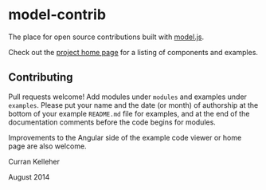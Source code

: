 model-contrib
=============

The place for open source contributions built with [model.js](https://github.com/curran/model).

Check out the [project home page](http://curran.github.io/model-contrib/) for a listing of components and examples.

## Contributing

Pull requests welcome! Add modules under `modules` and examples under `examples`. Please put your name and the date (or month) of authorship at the bottom of your example `README.md` file for examples, and at the end of the documentation comments before the code begins for modules.

Improvements to the Angular side of the example code viewer or home page are also welcome.

Curran Kelleher

August 2014
